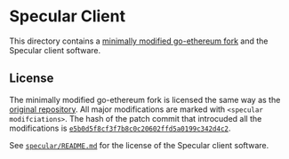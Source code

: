 # Specular Client

This directory contains a [minimally modified go-ethereum fork](https://github.com/specularl2/go-ethereum) and the Specular client software.

## License

The minimally modified go-ethereum fork is licensed the same way as the [original repository](https://github.com/ethereum/go-ethereum). All major modifications are marked with `<specular modifciations>`.
The hash of the patch commit that introcuded all the modifications is [`e5b0d5f8cf3f7b8c0c20602ffd5a0199c342d4c2`](https://github.com/SpecularL2/go-ethereum/commit/e5b0d5f8cf3f7b8c0c20602ffd5a0199c342d4c2).

See [`specular/README.md`](./specular/README.md#license) for the license of the Specular client software.